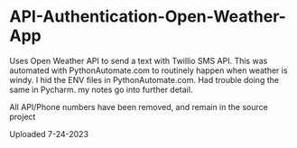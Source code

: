 # API-Authentication-Open-Weather-App

Uses Open Weather API to send a text with Twillio SMS API. This was automated with PythonAutomate.com to routinely happen when weather is windy. I hid the ENV files in PythonAutomate.com. Had trouble doing the same in Pycharm. my notes go into further detail.

All API/Phone numbers have been removed, and remain in the source project

Uploaded 7-24-2023
